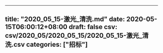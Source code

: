 
---
title: "2020_05_15-激光_清洗.md"
date: 2020-05-15T06:00:12+08:00
draft: false
csv: csv/2020_05/2020_05_15/2020_05_15-激光_清洗.csv
categories: ["招标"]
---
